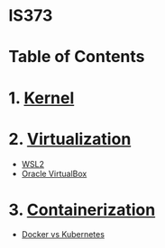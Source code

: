# IS373

# Table of Contents
# 1. [Kernel](kernel.md)
# 2. [Virtualization](virtualization.md)
  * [WSL2](wsl2.md)
  * [Oracle VirtualBox](virtualbox.md)
# 3. [Containerization](containerization.md)
  * [Docker vs Kubernetes](dockervskuber.md)

